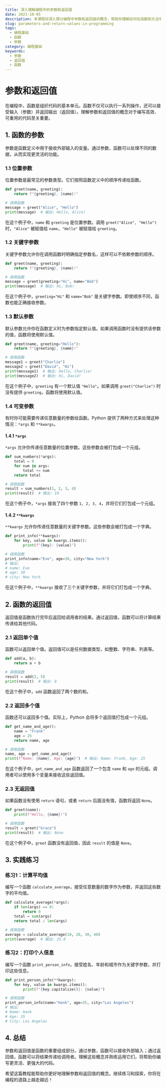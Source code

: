 ```yaml
---
title: 深入理解编程中的参数和返回值
date: 2023-10-05
description: 本课程将深入探讨编程中参数和返回值的概念，帮助你理解如何在函数和方法中有效地使用它们。
slug: parameters-and-return-values-in-programming
tags:
  - 编程基础
  - 函数
  - 参数
category: 编程基础
keywords:
  - 参数
  - 返回值
  - 函数
---
```


# 参数和返回值

在编程中，函数是组织代码的基本单元。函数不仅可以执行一系列操作，还可以接受输入（参数）并返回输出（返回值）。理解参数和返回值的概念对于编写高效、可重用的代码至关重要。

## 1. 函数的参数

参数是函数定义中用于接收外部输入的变量。通过参数，函数可以处理不同的数据，从而实现更灵活的功能。

### 1.1 位置参数

位置参数是最常见的参数类型。它们按照函数定义中的顺序传递给函数。

```python
def greet(name, greeting):
    return f"{greeting}, {name}!"

# 调用函数
message = greet("Alice", "Hello")
print(message)  # 输出: Hello, Alice!
```

在这个例子中，`name` 和 `greeting` 是位置参数。调用 `greet("Alice", "Hello")` 时，`"Alice"` 被赋值给 `name`，`"Hello"` 被赋值给 `greeting`。

### 1.2 关键字参数

关键字参数允许你在调用函数时明确指定参数名，这样可以不依赖参数的顺序。

```python
def greet(name, greeting):
    return f"{greeting}, {name}!"

# 调用函数
message = greet(greeting="Hi", name="Bob")
print(message)  # 输出: Hi, Bob!
```

在这个例子中，`greeting="Hi"` 和 `name="Bob"` 是关键字参数。即使顺序不同，函数也能正确接收参数。

### 1.3 默认参数

默认参数允许你在函数定义时为参数指定默认值。如果调用函数时没有提供该参数的值，函数将使用默认值。

```python
def greet(name, greeting="Hello"):
    return f"{greeting}, {name}!"

# 调用函数
message1 = greet("Charlie")
message2 = greet("David", "Hi")
print(message1)  # 输出: Hello, Charlie!
print(message2)  # 输出: Hi, David!
```

在这个例子中，`greeting` 有一个默认值 `"Hello"`。如果调用 `greet("Charlie")` 时没有提供 `greeting`，函数将使用默认值。

### 1.4 可变参数

有时你可能需要传递任意数量的参数给函数。Python 提供了两种方式来处理这种情况：`*args` 和 `**kwargs`。

#### 1.4.1 `*args`

`*args` 允许你传递任意数量的位置参数。这些参数会被打包成一个元组。

```python
def sum_numbers(*args):
    total = 0
    for num in args:
        total += num
    return total

# 调用函数
result = sum_numbers(1, 2, 3, 4)
print(result)  # 输出: 10
```

在这个例子中，`*args` 接收了四个参数 `1, 2, 3, 4`，并将它们打包成一个元组。

#### 1.4.2 `**kwargs`

`**kwargs` 允许你传递任意数量的关键字参数。这些参数会被打包成一个字典。

```python
def print_info(**kwargs):
    for key, value in kwargs.items():
        print(f"{key}: {value}")

# 调用函数
print_info(name="Eve", age=30, city="New York")
# 输出:
# name: Eve
# age: 30
# city: New York
```

在这个例子中，`**kwargs` 接收了三个关键字参数，并将它们打包成一个字典。

## 2. 函数的返回值

返回值是函数执行完毕后返回给调用者的结果。通过返回值，函数可以将计算结果传递给其他代码。

### 2.1 返回单个值

函数可以返回单个值。返回值可以是任何数据类型，如整数、字符串、列表等。

```python
def add(a, b):
    return a + b

# 调用函数
result = add(3, 5)
print(result)  # 输出: 8
```

在这个例子中，`add` 函数返回了两个数的和。

### 2.2 返回多个值

函数还可以返回多个值。实际上，Python 会将多个返回值打包成一个元组。

```python
def get_name_and_age():
    name = "Frank"
    age = 25
    return name, age

# 调用函数
name, age = get_name_and_age()
print(f"Name: {name}, Age: {age}")  # 输出: Name: Frank, Age: 25
```

在这个例子中，`get_name_and_age` 函数返回了一个包含 `name` 和 `age` 的元组。调用者可以使用多个变量来接收这些返回值。

### 2.3 无返回值

如果函数没有使用 `return` 语句，或者 `return` 后面没有值，函数将返回 `None`。

```python
def greet(name):
    print(f"Hello, {name}!")

# 调用函数
result = greet("Grace")
print(result)  # 输出: None
```

在这个例子中，`greet` 函数没有返回值，因此 `result` 的值是 `None`。

## 3. 实践练习

### 练习1：计算平均值

编写一个函数 `calculate_average`，接受任意数量的数字作为参数，并返回这些数字的平均值。

```python
def calculate_average(*args):
    if len(args) == 0:
        return 0
    total = sum(args)
    return total / len(args)

# 调用函数
average = calculate_average(10, 20, 30, 40)
print(average)  # 输出: 25.0
```

### 练习2：打印个人信息

编写一个函数 `print_person_info`，接受姓名、年龄和城市作为关键字参数，并打印这些信息。

```python
def print_person_info(**kwargs):
    for key, value in kwargs.items():
        print(f"{key.capitalize()}: {value}")

# 调用函数
print_person_info(name="Hank", age=35, city="Los Angeles")
# 输出:
# Name: Hank
# Age: 35
# City: Los Angeles
```

## 4. 总结

参数和返回值是函数的重要组成部分。通过参数，函数可以接收外部输入；通过返回值，函数可以将结果传递给调用者。理解这些概念并熟练运用它们，将帮助你编写更灵活、更强大的代码。

希望这篇教程能帮助你更好地理解参数和返回值的概念。继续练习和探索，你将在编程的道路上越走越远！